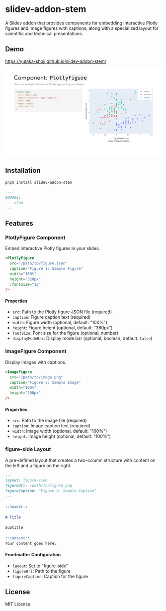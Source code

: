 # slidev-addon-stem

A Slidev addon that provides components for embedding interactive Plotly figures and image figures with captions, along with a specialized layout for scientific and technical presentations.

## Demo

https://yutaka-shoji.github.io/slidev-addon-stem/

![PlotlyFigure](https://github.com/yutaka-shoji/slidev-addon-stem/blob/main/assets/2.png?raw=true)

## Installation

```bash
pnpm install slidev-addon-stem
```

```markdown
---
addons:
  - stem
---
```

## Features

### PlotlyFigure Component

Embed interactive Plotly figures in your slides.

```markdown
<PlotlyFigure
  src="/path/to/figure.json"
  caption="Figure 1: Sample Figure"
  width="100%"
  height="320px"
  :fontSize="12"
/>
```

#### Properties

- `src`: Path to the Plotly figure JSON file (required)
- `caption`: Figure caption text (required)
- `width`: Figure width (optional, default: "100%")
- `height`: Figure height (optional, default: "360px")
- `fontSize`: Font size for the figure (optional, number)
- `displayModeBar`: Display mode bar (optional, boolean, default: `false`)

### ImageFigure Component

Display images with captions.

```markdown
<ImageFigure
  src="/path/to/image.png"
  caption="Figure 2: Sample Image"
  width="100%"
  height="200px"
/>
```

#### Properties

- `src`: Path to the image file (required)
- `caption`: Image caption text (required)
- `width`: Image width (optional, default: "100%")
- `height`: Image height (optional, default: "100%")

### figure-side Layout

A pre-defined layout that creates a two-column structure with content on the left and a figure on the right.

```markdown
---
layout: figure-side
figureUrl: /path/to/figure.png
figureCaption: "Figure 3: Sample Caption"
---

::header::

# Title

Subtitle

::content::
Your content goes here.
```

#### Frontmatter Configuration

- `layout`: Set to "figure-side"
- `figureUrl`: Path to the figure
- `figureCaption`: Caption for the figure

## License

MIT License

